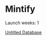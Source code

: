 # Mintify

Launch weeks: 1

[Untitled Database](Mintify%20f2337081470140f79f88eeba0359e15c/Untitled%20Database%2045eb2bdfcc494c12a862381b2b20fe0c.csv)